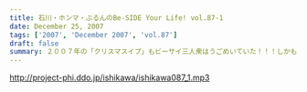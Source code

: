 ```yaml
---
title: 石川・ホンマ・ぶるんのBe-SIDE Your Life! vol.87-1
date: December 25, 2007
tags: ['2007', 'December 2007', 'vol.87']
draft: false
summary: ２００７年の「クリスマスイブ」もビーサイ三人衆はうごめいていた！！！しかも、後楽園で！！！かなり、濃ゆいレポになっていますがついてこーい！NAMAE
---
```


http://project-phi.ddo.jp/ishikawa/ishikawa087_1.mp3